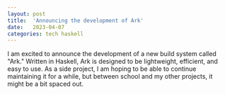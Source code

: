 ```yaml
---
layout: post
title:  'Announcing the development of Ark'
date:   2023-04-07
categories: tech haskell
---
```


I am excited to announce the development of a new build system called "Ark." Written in Haskell, Ark is designed to be lightweight, efficient, and easy to use. 
As a side project, I am hoping to be able to continue maintaining it for a while, but between school and my other projects, it might be a bit spaced out.
